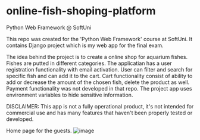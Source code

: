 # online-fish-shoping-platform

Python Web Framework @ SoftUni

This repo was created for the 'Python Web Framework' course at SoftUni. It contains Django project which is my web app for the final exam.

The idea behind the project is to create a online shop for aquarium fishes. Fishes are putted in different categories.
The applicatian has a user registration functionality with email activation. User can filter and search for specific fish and can add it to the cart.
Cart functionality consist of ability to add or decrease the amount of the chosen fish, delete the product as well.
Payment functionality was not developed in that repo. 
The project app uses environment variables to hide sensitive information.

DISCLAIMER: This app is not a fully operational product, it's not intended for commercial use and has many features that haven't been properly tested or developed.

Home page for the guests.
![image](https://user-images.githubusercontent.com/94559783/208235347-65711f4f-07b5-44ad-b6e8-da62a3d6fc9e.png)
